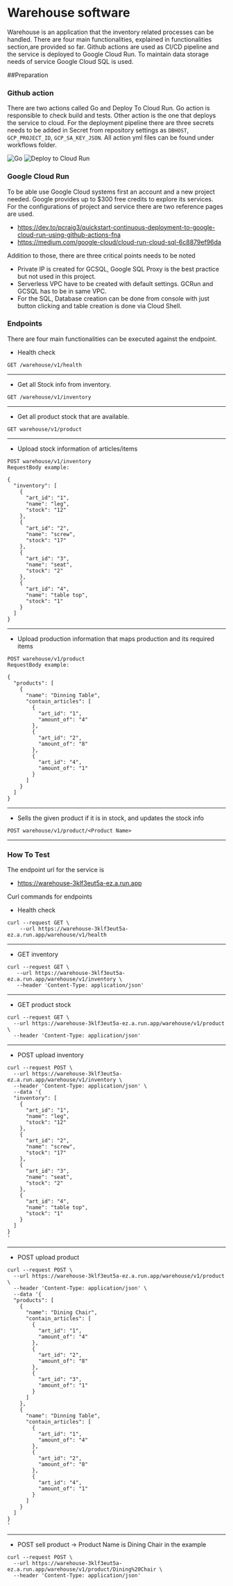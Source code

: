 # Warehouse software

Warehouse is an application that the inventory related processes can be handled. There are four main functionalities, explained in functionalities section,are provided so far. Github actions are used as CI/CD pipeline and the service is deployed to Google Cloud Run. To maintain data storage needs of service Google Cloud SQL is used.

##Preparation 
### Github action
There are two actions called Go and Deploy To Cloud Run. Go action is responsible to check build and tests. Other action is the one that deploys the service to cloud.
For the deployment pipeline there are three secrets needs to be added in Secret from repository settings as `DBHOST`, `GCP_PROJECT_ID`, `GCP_SA_KEY_JSON`.
All action yml files can be found under workflows folder.

![Go](https://github.com/auknl/warehouse/workflows/Go/badge.svg?branch=main)
![Deploy to Cloud Run](https://github.com/auknl/warehouse/workflows/Deploy%20to%20Cloud%20Run/badge.svg?branch=main)

### Google Cloud Run
To be able use Google Cloud systems first an account and a new project needed. Google provides up to $300 free credits to explore its services.   
For the configurations of project and service there are two reference pages are used.
* https://dev.to/pcraig3/quickstart-continuous-deployment-to-google-cloud-run-using-github-actions-fna
* https://medium.com/google-cloud/cloud-run-cloud-sql-6c8879ef96da

Addition to those, there are three critical points needs to be noted
* Private IP is created for GCSQL, Google SQL Proxy is the best practice but not used in this project.
* Serverless VPC have to be created with default settings. GCRun and GCSQL has to be in same VPC.
* For the SQL, Database creation can be done from console with just button clicking and table creation is done via Cloud Shell. 

### Endpoints
There are four main functionalities can be executed against the endpoint.

- Health check 
```
GET /warehouse/v1/health

```
------

- Get all Stock info from inventory.
```
GET /warehouse/v1/inventory

```
------
- Get all product stock that are available.
```
GET warehouse/v1/product

```
------

- Upload stock information of articles/items

```
POST warehouse/v1/inventory
RequestBody example: 

{
  "inventory": [
    {
      "art_id": "1",
      "name": "leg",
      "stock": "12"
    },
    {
      "art_id": "2",
      "name": "screw",
      "stock": "17"
    },
    {
      "art_id": "3",
      "name": "seat",
      "stock": "2"
    },
    {
      "art_id": "4",
      "name": "table top",
      "stock": "1"
    }
  ]
}

```
------
- Upload production information that maps production and its required items

```
POST warehouse/v1/product
RequestBody example: 

{
  "products": [
    {
      "name": "Dinning Table",
      "contain_articles": [
        {
          "art_id": "1",
          "amount_of": "4"
        },
        {
          "art_id": "2",
          "amount_of": "8"
        },
        {
          "art_id": "4",
          "amount_of": "1"
        }
      ]
    }
  ]
}

```
-----

- Sells the given product if it is in stock, and updates the stock info 

```
POST warehouse/v1/product/<Product Name>

```
-----

### How To Test
The endpoint url for the service is 
* https://warehouse-3klf3eut5a-ez.a.run.app

Curl commands for endpoints
* Health check
```
curl --request GET \
    --url https://warehouse-3klf3eut5a-ez.a.run.app/warehouse/v1/health
```
----

* GET inventory
```
curl --request GET \
   --url https://warehouse-3klf3eut5a-ez.a.run.app/warehouse/v1/inventory \
   --header 'Content-Type: application/json'
```
-----
   
* GET product stock
```
curl --request GET \
  --url https://warehouse-3klf3eut5a-ez.a.run.app/warehouse/v1/product \
  --header 'Content-Type: application/json'
```
-----

* POST upload inventory
```
curl --request POST \
  --url https://warehouse-3klf3eut5a-ez.a.run.app/warehouse/v1/inventory \
  --header 'Content-Type: application/json' \
  --data '{
  "inventory": [
    {
      "art_id": "1",
      "name": "leg",
      "stock": "12"
    },
    {
      "art_id": "2",
      "name": "screw",
      "stock": "17"
    },
    {
      "art_id": "3",
      "name": "seat",
      "stock": "2"
    },
    {
      "art_id": "4",
      "name": "table top",
      "stock": "1"
    }
  ]
}
'
```
-----

* POST upload product
```
curl --request POST \
  --url https://warehouse-3klf3eut5a-ez.a.run.app/warehouse/v1/product \
  --header 'Content-Type: application/json' \
  --data '{
  "products": [
    {
      "name": "Dining Chair",
      "contain_articles": [
        {
          "art_id": "1",
          "amount_of": "4"
        },
        {
          "art_id": "2",
          "amount_of": "8"
        },
        {
          "art_id": "3",
          "amount_of": "1"
        }
      ]
    },
    {
      "name": "Dinning Table",
      "contain_articles": [
        {
          "art_id": "1",
          "amount_of": "4"
        },
        {
          "art_id": "2",
          "amount_of": "8"
        },
        {
          "art_id": "4",
          "amount_of": "1"
        }
      ]
    }
  ]
}
'
```
----

* POST sell product -> Product Name is Dining Chair in the example
```
curl --request POST \
  --url https://warehouse-3klf3eut5a-ez.a.run.app/warehouse/v1/product/Dining%20Chair \
  --header 'Content-Type: application/json'
```
